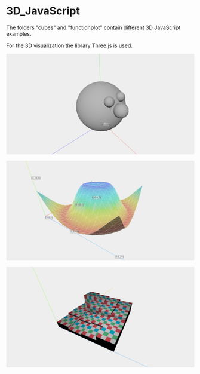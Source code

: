 # 3D_JavaScript

The folders "cubes" and "functionplot" contain different 3D JavaScript examples.

For the 3D visualization the library Three.js is used.

![alt text](https://github.com/jkrn/3D_JavaScript/blob/main/images/visualizer_obj.png?raw=true)

![alt text](https://github.com/jkrn/3D_JavaScript/blob/main/images/functionplot.png?raw=true)

![alt text](https://github.com/jkrn/3D_JavaScript/blob/main/images/cubes.png?raw=true)
